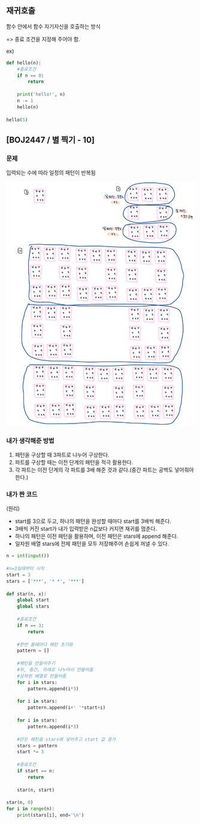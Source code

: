 ## 재귀호출

함수 안에서 함수 자기자신을 호출하는 방식

=> 종료 조건을 지정해 주어야 함.



ex)

```python
def hello(n):
    #종료조건
    if n == 0:
        return
    
    print('hello!', n)
    n -= 1
    hello(n)
    
hello(5)
```



## [BOJ2447 / 별 찍기 - 10]



### 문제

입력되는 수에 따라 일정의 패턴이 반복됨

![KakaoTalk_20220903_013638412](BOJ_별찍기10.assets/KakaoTalk_20220903_013638412.jpg)





### 내가 생각해준 방법

1. 패턴을 구상할 때 3파트로 나누어 구상한다.
2. 파트를 구상할 때는 이전 단계의 패턴을 적극 활용한다.
3. 각 파트는 이전 단계의 각 파트를 3배 해준 것과 같다.(중간 파트는 공백도 넣어줘야 한다.)



### 내가 짠 코드

(원리) 

- start를 3으로 두고, 하나의 패턴을 완성할 때마다 start를 3배씩 해준다.
- 3배씩 커진 start가 내가 입력받은 n값보다 커지면 재귀를 멈춘다.
- 하나의 패턴은 이전 패턴을 활용하며, 이전 패턴은 stars에 append 해준다.
- 일차원 배열 stars에 전체 패턴을 모두 저장해주어 손쉽게 꺼낼 수 있다.

```python
n = int(input())

#n=3일때부터 시작
start = 3
stars = ['***', '* *', '***']

def star(n, x):
    global start
    global stars

    #종료조건
    if n == 3:
        return

    #한번 돌때마다 패턴 초기화
    pattern = []

    #패턴을 만들어주기
    #위, 중간, 아래로 나누어서 만들어줌
    #삼차원 배열로 만들어줌
    for i in stars:
        pattern.append(i*3)

    for i in stars:
        pattern.append(i+' '*start+i)

    for i in stars:
        pattern.append(i*3)
    
    #만든 패턴을 stars에 넣어주고 start 값 증가
    stars = pattern
    start *= 3

    #종료조건
    if start == n:
        return

    star(n, start)

star(n, 0)
for i in range(n):
    print(stars[i], end='\n')
```

